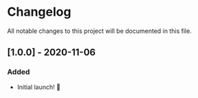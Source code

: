 # Changelog

All notable changes to this project will be documented in this file.

## [1.0.0] - 2020-11-06

### Added

- Initial launch! :rocket:
